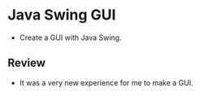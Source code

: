 # Java Swing GUI
- Create a GUI with Java Swing.

## Review
- It was a very new experience for me to make a GUI.